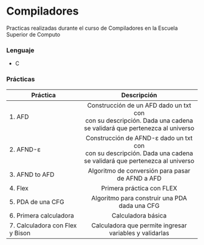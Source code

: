 # Compiladores
Practicas realizadas durante el curso de Compiladores en la Escuela Superior de Computo

### Lenguaje
* C

### Prácticas
| Práctica      | Descripción                 | 
| ------------- |:---------------------------:| 
| 1. AFD | Construcción de un AFD dado un txt con <br> con su descripción. Dada una cadena <br> se validará que pertenezca al universo|        
| 2. AFND-ε | Construcción de AFND-ε dado un txt con <br> con su descripción. Dada una cadena <br> se validará que pertenezca al universo|   
| 3. AFND to AFD | Algoritmo de conversión para pasar de AFND a AFD |
| 4. Flex | Primera práctica con FLEX |
| 5. PDA de una CFG | Algoritmo para construir una PDA dada una CFG |
| 6. Primera calculadora | Calculadora básica |
| 7. Calculadora con Flex y Bison | Calculadora que permite ingresar variables y validarlas |

